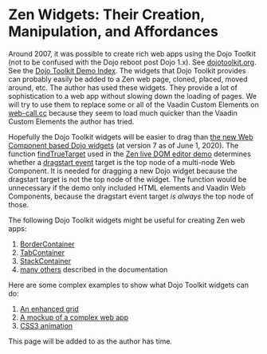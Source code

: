 # Zen Widgets: Their Creation, Manipulation, and Affordances

Around 2007, it was possible to create rich web apps using the Dojo Toolkit \(not to be confused with the Dojo reboot post Dojo 1.x\). See [dojotoolkit.org](https://dojotoolkit.org/). See the [Dojo Toolkit Demo Index](http://demos.dojotoolkit.org/demos/). The widgets that Dojo Toolkit provides can probably easily be added to a Zen web page, cloned, placed, moved around, etc. The author has used these widgets. They provide a lot of sophistication to a web app without slowing down the loading of pages. We will try to use them to replace some or all of the Vaadin Custom Elements on [web-call.cc](https://web-call.cc) because they seem to load much quicker than the Vaadin Custom Elements the author has tried.

Hopefully the Dojo Toolkit widgets will be easier to drag than [the new Web Component based Dojo widgets](https://dojo.io/) \(at version 7 as of June 1, 2020\). The function [findTrueTarget](https://github.com/Mashweb/web-call.cc/blob/master/source/javascripts/in-browser-gui.js) used in the [Zen live DOM editor demo](https://web-call.cc/) determines whether a [dragstart event](https://developer.mozilla.org/en-US/docs/Web/API/Document/dragstart_event) target is the top node of a multi-node Web Component. It is needed for dragging a new Dojo widget because the dragstart target is not the top node of the widget. The function would be unnecessary if the demo only included HTML elements and Vaadin Web Components, because the dragstart event target _is always_ the top node of those.

The following Dojo Toolkit widgets might be useful for creating Zen web apps:

1. [BorderContainer](https://dojotoolkit.org/documentation/tutorials/1.10/dijit_layout/demo/nestedBorderContainer.html)
2. [TabContainer](https://dojotoolkit.org/documentation/tutorials/1.10/dijit_layout/demo/appLayout.html)
3. [StackContainer](https://dojotoolkit.org/documentation/tutorials/1.10/dijit_layout/demo/stackContainerAppLayout.html)
4. [many others](https://dojotoolkit.org/documentation/#widgets) described in the documentation

Here are some complex examples to show what Dojo Toolkit widgets can do:

1. [An enhanced grid](http://demos.dojotoolkit.org/demos/grid/demo.html)
2. [A mockup of a complex web app](http://demos.dojotoolkit.org/demos/mail/demo.html)
3. [CSS3 animation](http://demos.dojotoolkit.org/demos/css3/demo.html)

This page will be added to as the author has time.



